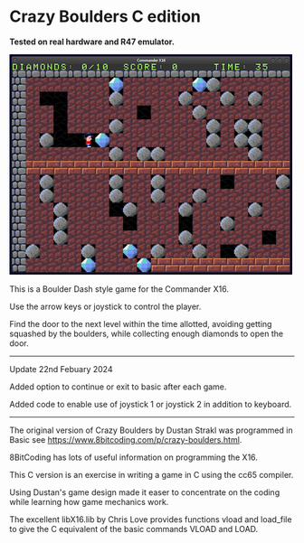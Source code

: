 # Crazy Boulders C edition
**Tested on real hardware and R47 emulator.**

![CrazyBoulders screenshot](/image/CrazyBoulders500x390.png)



This is a Boulder Dash style game for the Commander X16.

Use the arrow keys or joystick to control the player.

Find the door to the next level within the time allotted, avoiding getting squashed by the boulders, while collecting enough diamonds to open the door.

-----------------------------------------------------------------------------
Update 22nd Febuary 2024

Added option to continue or exit to basic after each game.

Added code to enable use of joystick 1 or joystick 2 in addition to keyboard.

-----------------------------------------------------------------------------

The original version of Crazy Boulders by Dustan Strakl was programmed in Basic see https://www.8bitcoding.com/p/crazy-boulders.html.

8BitCoding has lots of useful information on programming the X16.

This C version is an exercise in writing a game in C using the cc65 compiler.

Using Dustan's game design made it easer to concentrate on the coding while learning how game mechanics work.

The excellent libX16.lib by Chris Love provides functions vload and load_file to give the C equivalent of the basic commands VLOAD and LOAD.
